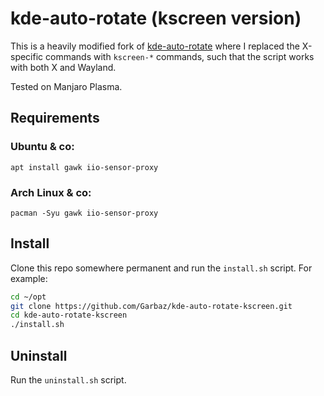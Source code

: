 # kde-auto-rotate (kscreen version)

This is a heavily modified fork of [kde-auto-rotate](https://github.com/donbowman/kde-auto-rotate/) where I replaced the X-specific commands with `kscreen-*` commands, such that the script works with both X and Wayland.

Tested on Manjaro Plasma.

## Requirements

### Ubuntu & co:

`apt install gawk iio-sensor-proxy`

### Arch Linux & co:

`pacman -Syu gawk iio-sensor-proxy`

## Install

Clone this repo somewhere permanent and run the `install.sh` script. For example:

```sh
cd ~/opt
git clone https://github.com/Garbaz/kde-auto-rotate-kscreen.git
cd kde-auto-rotate-kscreen
./install.sh
```

## Uninstall

Run the `uninstall.sh` script.